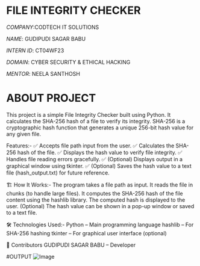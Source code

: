 # FILE INTEGRITY CHECKER

*COMPANY*:CODTECH IT SOLUTIONS

*NAME*: GUDIPUDI SAGAR BABU

*INTERN ID*: CT04WF23

*DOMAIN*: CYBER SECURITY & ETHICAL HACKING

*MENTOR*: NEELA SANTHOSH

# ABOUT PROJECT
This project is a simple File Integrity Checker built using Python. It calculates the SHA-256 hash of a file to verify its integrity. SHA-256 is a cryptographic hash function that generates a unique 256-bit hash value for any given file.

Features:-
✅ Accepts file path input from the user.
✅ Calculates the SHA-256 hash of the file.
✅ Displays the hash value to verify file integrity.
✅ Handles file reading errors gracefully.
✅ (Optional) Displays output in a graphical window using tkinter.
✅ (Optional) Saves the hash value to a text file (hash_output.txt) for future reference.

🏗️ How It Works:-
The program takes a file path as input.
It reads the file in chunks (to handle large files).
It computes the SHA-256 hash of the file content using the hashlib library.
The computed hash is displayed to the user.
(Optional) The hash value can be shown in a pop-up window or saved to a text file.

🛠️ Technologies Used:-
Python – Main programming language
hashlib – For SHA-256 hashing
tkinter – For graphical user interface (optional)

🙌 Contributors
GUDIPUDI SAGAR BABU – Developer

#OUTPUT
![Image](https://github.com/user-attachments/assets/48b1befa-371a-46ac-b106-f4ac145b5dc9)


